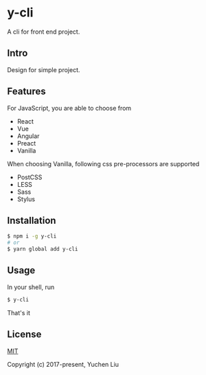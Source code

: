 # y-cli

A cli for front end project.

## Intro

Design for simple project.

## Features

For JavaScript, you are able to choose from

- React
- Vue
- Angular
- Preact
- Vanilla

When choosing Vanilla, following css pre-processors are supported

- PostCSS
- LESS
- Sass
- Stylus

## Installation

```bash
$ npm i -g y-cli
# or
$ yarn global add y-cli
```

## Usage

In your shell, run

```bash
$ y-cli
```

That's it

## License

[MIT](http://opensource.org/licenses/MIT)

Copyright (c) 2017-present, Yuchen Liu
